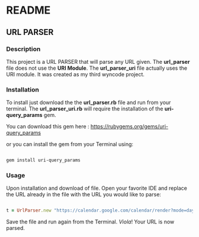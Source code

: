 # README 

## URL PARSER

### Description

This project is a URL PARSER that will parse any URL given. The **url_parser** file does not use the **URI Module**. The **url_parser_uri** file actually uses the URI module. It was created as my third wyncode project.

### Installation 

To install just download the the **url_parser.rb** file and run from your terminal. The **url_parser_uri.rb** will require the installation of the **uri-query_params** gem.

You can download this gem here : https://rubygems.org/gems/uri-query_params

or you can install the gem from your Terminal using:

```bash

gem install uri-query_params

```

### Usage

Upon installation and download of file. Open your favorite IDE and replace the URL already in the file with the URL you would like to parse:

```ruby

t = UrlParser.new "https://calendar.google.com/calendar/render?mode=day&date=20170424T185803&pli=1#main_7%7Cday-1+24230+24230+24230"

```

Save the file and run again from the Terminal. _Viola_! Your URL is now parsed.
